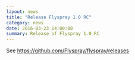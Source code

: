 ```yaml
---
layout: news
title: "Release Flyspray 1.0 RC"
category: news
date: 2016-03-23 14:00:00
summary: Release of Flyspray 1.0 RC
---
```


See https://github.com/Flyspray/flyspray/releases
